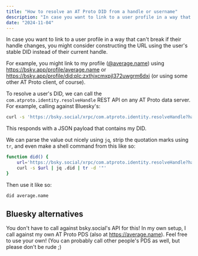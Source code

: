 ```yaml
---
title: "How to resolve an AT Proto DID from a handle or username"
description: "In case you want to link to a user profile in a way that can't break if their handle changes."
date: "2024-11-04"
---
```


In case you want to link to a user profile in a way that can't break if their handle changes, you might consider constructing the URL using the user's stable DID instead of their current handle.

For example, you might link to my profile ([@average.name](https://avg.average.name)) using https://bsky.app/profile/average.name or https://bsky.app/profile/did:plc:zxthjxcmxpjl372uwgrm6dxi (or using some other AT Proto client, of course).

To resolve a user's DID, we can call the `com.atproto.identity.resolveHandle` REST API on any AT Proto data server. For example, calling against Bluesky's:

```sh
curl -s 'https://bsky.social/xrpc/com.atproto.identity.resolveHandle?handle=average.name'
```

This responds with a JSON payload that contains my DID.

We can parse the value out nicely using `jq`, strip the quotation marks using `tr`, and even make a shell command from this like so:

```sh
function did() {
	url='https://bsky.social/xrpc/com.atproto.identity.resolveHandle?handle='"$1"
	curl -s $url | jq .did | tr -d '"'
}
```

Then use it like so:

```sh
did average.name
```

## Bluesky alternatives

You don't have to call against bsky.social's API for this! In my own setup, I call against my own AT Proto PDS (also at https://average.name). Feel free to use your own! (You can probably call other people's PDS as well, but please don't be rude ;)
